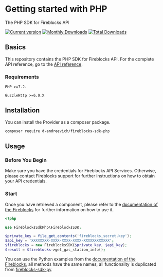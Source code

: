 # Getting started with PHP

The PHP SDK for Fireblocks API

[![Current version](https://img.shields.io/packagist/v/d-andreevich/fireblocks-sdk-php.svg?logo=composer)](https://packagist.org/packages/d-andreevich/fireblocks-sdk-php)
[![Monthly Downloads](https://img.shields.io/packagist/dm/d-andreevich/fireblocks-sdk-php.svg)](https://packagist.org/packages/d-andreevich/fireblocks-sdk-php/stats)
[![Total Downloads](https://img.shields.io/packagist/dt/d-andreevich/fireblocks-sdk-php.svg)](https://packagist.org/packages/d-andreevich/fireblocks-sdk-php/stats)

## Basics
This repository contains the PHP SDK for Fireblocks API.
For the complete API reference, go to the [API reference](https://docs.fireblocks.com/api).


### Requirements
`PHP >=7.2.`

`GuzzleHttp >=6.0.X`

## Installation

You can install the Provider as a composer package.

```bash
composer require d-andreevich/fireblocks-sdk-php
```

## Usage
### Before You Begin
Make sure you have the credentials for Fireblocks API Services. Otherwise, please contact Fireblocks support for further instructions on how to obtain your API credentials.

### Start
Once you have retrieved a component, please refer to the [documentation of the Fireblocks](https://docs.fireblocks.com/api/?python#introduction)
for further information on how to use it.


```php
<?php

use FireblocksSdkPhp\FireblocksSDK;

$private_key = file_get_contents('fireblocks_secret.key');
$api_key = 'XXXXXXXX-XXXX-XXXX-XXXX-XXXXXXXXXXXX';
$fireblocks = new FireblocksSDK($private_key, $api_key);
$result = $fireblocks->get_gas_station_info();
```

You can use the Python examples from the [documentation of the Fireblocks](https://docs.fireblocks.com/api/?python#introduction), all methods have the same names, all functionality is duplicated from [fireblocks-sdk-py](https://github.com/fireblocks/fireblocks-sdk-py).